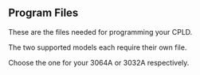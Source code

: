 ## Program Files

These are the files needed for programming your CPLD.

The two supported models each require their own file.

Choose the one for your 3064A or 3032A respectively.
